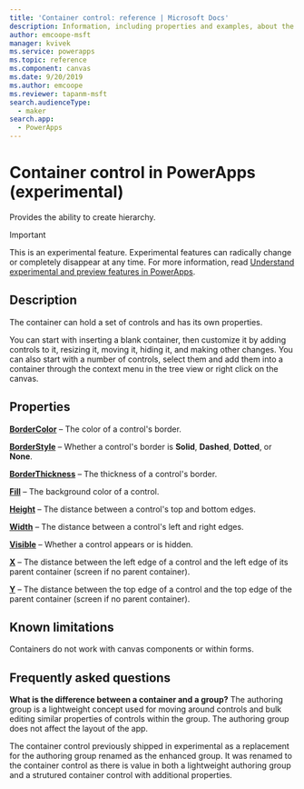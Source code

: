 ```yaml
---
title: 'Container control: reference | Microsoft Docs'
description: Information, including properties and examples, about the Container control
author: emcoope-msft
manager: kvivek
ms.service: powerapps
ms.topic: reference
ms.component: canvas
ms.date: 9/20/2019
ms.author: emcoope
ms.reviewer: tapanm-msft
search.audienceType: 
  - maker
search.app: 
  - PowerApps
---
```

# Container control in PowerApps (experimental)
Provides the ability to create hierarchy.

> [!IMPORTANT]
> This is an experimental feature. Experimental features can radically change or completely disappear at any time.
> For more information, read [Understand experimental and preview features in PowerApps](https://docs.microsoft.com/powerapps/maker/canvas-apps/working-with-experimental-preview).

## Description
 The container can hold a set of controls and has its own properties. 

You can start with inserting a blank container, then customize it by adding controls to it, resizing it, moving it, hiding it, and making other changes. You can also start with a number of controls, select them and add them into a container through the context menu in the tree view or right click on the canvas. 

## Properties
**[BorderColor](properties-color-border.md)** – The color of a control's border.

**[BorderStyle](properties-color-border.md)** – Whether a control's border is **Solid**, **Dashed**, **Dotted**, or **None**.

**[BorderThickness](properties-color-border.md)** – The thickness of a control's border.

**[Fill](properties-color-border.md)** – The background color of a control.

**[Height](properties-size-location.md)** – The distance between a control's top and bottom edges.

**[Width](properties-size-location.md)** – The distance between a control's left and right edges.

**[Visible](properties-core.md)** – Whether a control appears or is hidden.

**[X](properties-size-location.md)** – The distance between the left edge of a control and the left edge of its parent container (screen if no parent container). 

**[Y](properties-size-location.md)** – The distance between the top edge of a control and the top edge of the parent container (screen if no parent container). 


## Known limitations

Containers do not work with canvas components or within forms. 

## Frequently asked questions

**What is the difference between a container and a group?**
The authoring group is a lightweight concept used for moving around controls and bulk editing similar properties of controls within the group. The authoring group does not affect the layout of the app. 

The container control previously shipped in experimental as a replacement for the authoring group renamed as the enhanced group. It was renamed to the container control as there is value in both a lightweight authoring group and a strutured container control with additional properties. 

